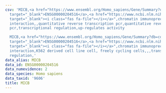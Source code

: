 ```yaml
---
csv: 'MICB,<a href="https://www.ensembl.org/Homo_sapiens/Gene/Summary?db=core;g=ENSG00000204516"
  target="_blank">ENSG00000204516</a>,<a href="https://www.ncbi.nlm.nih.gov/pubmed/19139882"
  target="_blank"><i class="fas fa-file"></i></a>",chromatin immunoprecipitation assay,direct
  interaction,,quantitative reverse transcription pcr,quantitative reverse transcription
  pcr,transcriptional regulation,up-regulates activity

  MICB,<a href="https://www.ensembl.org/Homo_sapiens/Gene/Summary?db=core;g=ENSG00000204516"
  target="_blank">ENSG00000204516</a>,<a href="https://www.ncbi.nlm.nih.gov/pubmed/23959860"
  target="_blank"><i class="fas fa-file"></i></a>",chromatin immunoprecipitation assay,direct
  interaction,K562 derived cell line cell, freely cycling cells,,,transcriptional
  regulation,'
data_alias: MICB
data_id: ENSG00000204516
data_numevidence: 2
data_species: Homo sapiens
data_taxid: '9606'
title: MICB
---
```

